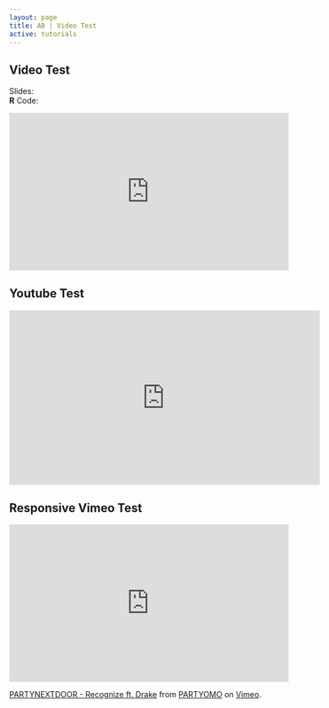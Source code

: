 ```yaml
---
layout: page
title: AB | Video Test
active: tutorials
---
```


## Video Test

Slides: <a href="http://aaronbaggett.com/code/two_way_anova.R">
          <span class="glyphicon glyphicon-file"></span>
        </a>
<br>
**R** Code: <a href="http://aaronbaggett.com/code/two_way_anova.R">
          <span class="glyphicon glyphicon-signal"></span>
        </a>

<style>.embed-container { position: relative; padding-bottom: 56.25%; height: 0; overflow: hidden; max-width: 100%; } .embed-container iframe, .embed-container object, .embed-container embed { position: absolute; top: 0; left: 0; width: 100%; height: 100%; }</style><div class='embed-container'><iframe src='https://player.vimeo.com/video/103384798?color=ffffff' frameborder='0' webkitAllowFullScreen mozallowfullscreen allowFullScreen></iframe></div>

## Youtube Test
<iframe width="560" height="315" src="https://www.youtube-nocookie.com/embed/U5oIvfraRrU" frameborder="0" allow="accelerometer; autoplay; encrypted-media; gyroscope; picture-in-picture" allowfullscreen></iframe>

## Responsive Vimeo Test
<div style="padding:56.25% 0 0 0;position:relative;"><iframe src="https://player.vimeo.com/video/103384798?loop=1" style="position:absolute;top:0;left:0;width:100%;height:100%;" frameborder="0" allow="autoplay; fullscreen" allowfullscreen></iframe></div><script src="https://player.vimeo.com/api/player.js"></script>
<p><a href="https://vimeo.com/103384798">PARTYNEXTDOOR - Recognize ft. Drake</a> from <a href="https://vimeo.com/user22038649">PARTYOMO</a> on <a href="https://vimeo.com">Vimeo</a>.</p>